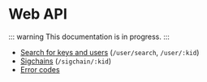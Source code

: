 # Web API

::: warning
This documentation is in progress.
:::

- [Search for keys and users](/docs/webapi/user.md) (`/user/search`, `/user/:kid`)
- [Sigchains](/docs/webapi/sigchain.md) (`/sigchain/:kid`)
- [Error codes](/docs/webapi/errors.md)
